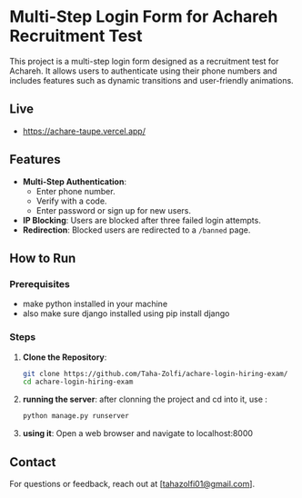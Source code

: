 # Multi-Step Login Form for Achareh Recruitment Test

This project is a multi-step login form designed as a recruitment test for Achareh. It allows users to authenticate using their phone numbers and includes features such as dynamic transitions and user-friendly animations.

## Live
- https://achare-taupe.vercel.app/

## Features

- **Multi-Step Authentication**:
  - Enter phone number.
  - Verify with a code.
  - Enter password or sign up for new users.
- **IP Blocking**: Users are blocked after three failed login attempts.
- **Redirection**: Blocked users are redirected to a `/banned` page.

## How to Run

### Prerequisites

- make python installed in your machine
- also make sure django installed using pip install django 

### Steps

1. **Clone the Repository**:
    ```bash
    git clone https://github.com/Taha-Zolfi/achare-login-hiring-exam/
    cd achare-login-hiring-exam
    ```

2. **running the server**:
   after clonning the project and cd into it, use :
    ```bash
    python manage.py runserver
    ```

3. **using it**:
    Open a web browser and navigate to localhost:8000 


## Contact

For questions or feedback, reach out at [tahazolfi01@gmail.com].
